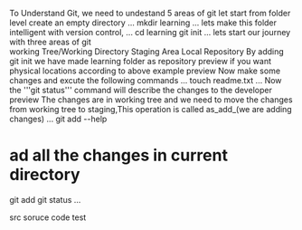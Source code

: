 To Understand Git, we need to undestand 5 areas of git
let start from folder level
create an empty directory
...
mkdir learning
...
lets make this folder intelligent with version control,
...
cd learning
git init
...
lets start our journey with three areas of git     
   working Tree/Working Directory
   Staging Area
   Local Repository
By adding git init we have made learning folder as repository
preview
if you want physical locations according to above example
preview
Now make some changes and excute the following commands
...
touch readme.txt
...
Now the '''git status''' command will describe the changes to the developer
preview
The changes are in working tree and we need to move the changes from working tree to staging,This operation is called as_add_(we are adding changes)
...
git add --help
# ad all the changes in current directory
git add
git status
...

src soruce code
test 


